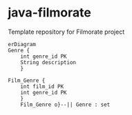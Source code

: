 # java-filmorate
Template repository for Filmorate project

```mermaid
erDiagram
Genre {
    int genre_id PK
    String description
    }

Film_Genre {
    int film_id PK
    int genre_id PK
    }
    Film_Genre o}--|| Genre : set
```